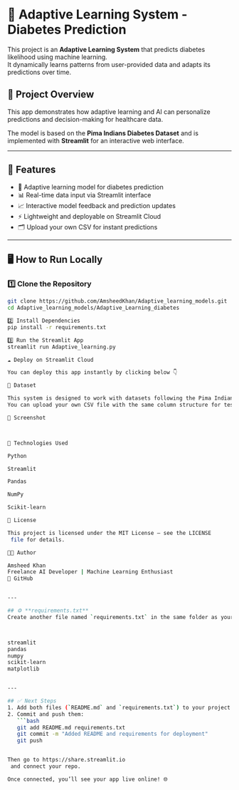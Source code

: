 # 🧠 Adaptive Learning System - Diabetes Prediction

This project is an **Adaptive Learning System** that predicts diabetes likelihood using machine learning.  
It dynamically learns patterns from user-provided data and adapts its predictions over time.

## 🚀 Project Overview
This app demonstrates how adaptive learning and AI can personalize predictions and decision-making for healthcare data.

The model is based on the **Pima Indians Diabetes Dataset** and is implemented with **Streamlit** for an interactive web interface.

---

## 🧩 Features
- 🧠 Adaptive learning model for diabetes prediction  
- 📊 Real-time data input via Streamlit interface  
- 📈 Interactive model feedback and prediction updates  
- ⚡ Lightweight and deployable on Streamlit Cloud  
- 🗂️ Upload your own CSV for instant predictions  

---

## 🖥️ How to Run Locally
### 1️⃣ Clone the Repository
```bash
git clone https://github.com/AmsheedKhan/Adaptive_learning_models.git
cd Adaptive_learning_models/Adaptive_Learning_diabetes

2️⃣ Install Dependencies
pip install -r requirements.txt

3️⃣ Run the Streamlit App
streamlit run Adaptive_learning.py

☁️ Deploy on Streamlit Cloud

You can deploy this app instantly by clicking below 👇

🧪 Dataset

This system is designed to work with datasets following the Pima Indians Diabetes Dataset format.
You can upload your own CSV file with the same column structure for testing.

📸 Screenshot



🧰 Technologies Used

Python

Streamlit

Pandas

NumPy

Scikit-learn

📜 License

This project is licensed under the MIT License — see the LICENSE
 file for details.

👨‍💻 Author

Amsheed Khan
Freelance AI Developer | Machine Learning Enthusiast
🔗 GitHub


---

## ⚙️ **requirements.txt**
Create another file named `requirements.txt` in the same folder as your Python app:



streamlit
pandas
numpy
scikit-learn
matplotlib


---

## ✅ Next Steps
1. Add both files (`README.md` and `requirements.txt`) to your project folder.  
2. Commit and push them:
   ```bash
   git add README.md requirements.txt
   git commit -m "Added README and requirements for deployment"
   git push


Then go to https://share.streamlit.io
 and connect your repo.

Once connected, you’ll see your app live online! 🌐
